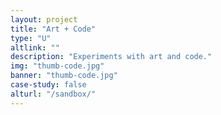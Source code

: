 ```yaml
---
layout: project
title: "Art + Code"
type: "U"
altlink: ""
description: "Experiments with art and code."
img: "thumb-code.jpg"
banner: "thumb-code.jpg"
case-study: false
alturl: "/sandbox/"
---
```


